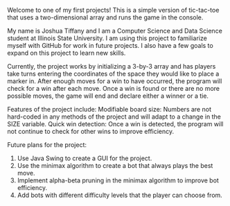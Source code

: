 Welcome to one of my first projects! This is a simple version of tic-tac-toe that uses a two-dimensional array and runs the game in the console. 

My name is Joshua Tiffany and I am a Computer Science and Data Science student at Illinois State University. I am using this project to familiarize myself with GitHub for work in future projects. I also have a few goals to expand on this project to learn new skills.

Currently, the project works by initializing a 3-by-3 array and has players take turns entering the coordinates of the space they would like to place a marker in. After enough moves for a win to have occurred, the program will check for a win after each move. Once a win is found or there are no more possible moves, the game will end and declare either a winner or a tie.

Features of the project include:
Modifiable board size: Numbers are not hard-coded in any methods of the project and will adapt to a change in the SIZE variable.
Quick win detection: Once a win is detected, the program will not continue to check for other wins to improve efficiency.

Future plans for the project:
1. Use Java Swing to create a GUI for the project.
2. Use the minimax algorithm to create a bot that always plays the best move.
3. Implement alpha-beta pruning in the minimax algorithm to improve bot efficiency.
4. Add bots with different difficulty levels that the player can choose from.
